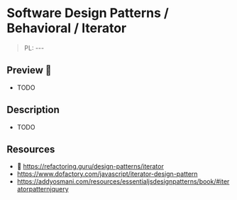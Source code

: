 # Software Design Patterns / Behavioral / Iterator

> PL: ---

## Preview 🎉

* TODO

## Description

* TODO

## Resources

* 🚀 <https://refactoring.guru/design-patterns/iterator>
* <https://www.dofactory.com/javascript/iterator-design-pattern>
* <https://addyosmani.com/resources/essentialjsdesignpatterns/book/#iteratorpatternjquery>
